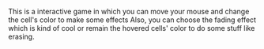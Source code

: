 This is a interactive game in which you can move your mouse and change the cell's color to make some effects
Also, you can choose the fading effect which is kind of cool 
or remain the hovered cells' color to do some stuff like erasing.